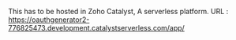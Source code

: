 This has to be hosted in Zoho Catalyst, A serverless platform.
URL : https://oauthgenerator2-776825473.development.catalystserverless.com/app/
